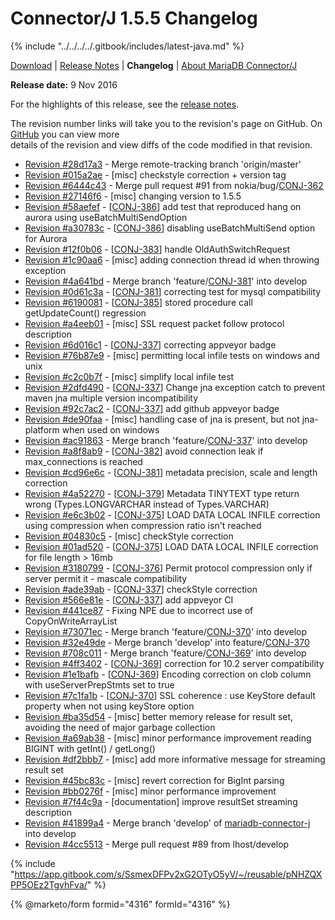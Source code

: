 # Connector/J 1.5.5 Changelog

{% include "../../../../.gitbook/includes/latest-java.md" %}

[Download](https://downloads.mariadb.org/connector-java/1.5.5/) | [Release Notes](../../1.5/1.5.5.md) | **Changelog** | [About MariaDB Connector/J](https://app.gitbook.com/s/CjGYMsT2MVP4nd3IyW2L/mariadb-connector-j/about-mariadb-connector-j)

**Release date:** 9 Nov 2016

For the highlights of this release, see the [release notes](../../1.5/1.5.5.md).

The revision number links will take you to the revision's page on GitHub. On [GitHub](https://github.com/MariaDB/mariadb-connector-j) you can view more\
details of the revision and view diffs of the code modified in that revision.

* [Revision #28d17a3](https://github.com/mariadb-corporation/mariadb-connector-j/commit/28d17a3) - Merge remote-tracking branch 'origin/master'
* [Revision #015a2ae](https://github.com/mariadb-corporation/mariadb-connector-j/commit/015a2ae) - \[misc] checkstyle correction + version tag
* [Revision #6444c43](https://github.com/mariadb-corporation/mariadb-connector-j/commit/6444c43) - Merge pull request #91 from nokia/bug/[CONJ-362](https://jira.mariadb.org/browse/CONJ-362)
* [Revision #27146f6](https://github.com/mariadb-corporation/mariadb-connector-j/commit/27146f6) - \[misc] changing version to 1.5.5
* [Revision #58aefef](https://github.com/mariadb-corporation/mariadb-connector-j/commit/58aefef) - \[[CONJ-386](https://jira.mariadb.org/browse/CONJ-386)] add test that reproduced hang on aurora using useBatchMultiSendOption
* [Revision #a30783c](https://github.com/mariadb-corporation/mariadb-connector-j/commit/a30783c) - \[[CONJ-386](https://jira.mariadb.org/browse/CONJ-386)] disabling useBatchMultiSend option for Aurora
* [Revision #12f0b06](https://github.com/mariadb-corporation/mariadb-connector-j/commit/12f0b06) - \[[CONJ-383](https://jira.mariadb.org/browse/CONJ-383)] handle OldAuthSwitchRequest
* [Revision #1c90aa6](https://github.com/mariadb-corporation/mariadb-connector-j/commit/1c90aa6) - \[misc] adding connection thread id when throwing exception
* [Revision #4a641bd](https://github.com/mariadb-corporation/mariadb-connector-j/commit/4a641bd) - Merge branch 'feature/[CONJ-381](https://jira.mariadb.org/browse/CONJ-381)' into develop
* [Revision #0d61c3a](https://github.com/mariadb-corporation/mariadb-connector-j/commit/0d61c3a) - \[[CONJ-381](https://jira.mariadb.org/browse/CONJ-381)] correcting test for mysql compatibility
* [Revision #6190081](https://github.com/mariadb-corporation/mariadb-connector-j/commit/6190081) - \[[CONJ-385](https://jira.mariadb.org/browse/CONJ-385)] stored procedure call getUpdateCount() regression
* [Revision #a4eeb01](https://github.com/mariadb-corporation/mariadb-connector-j/commit/a4eeb01) - \[misc] SSL request packet follow protocol description
* [Revision #6d016c1](https://github.com/mariadb-corporation/mariadb-connector-j/commit/6d016c1) - \[[CONJ-337](https://jira.mariadb.org/browse/CONJ-337)] correcting appveyor badge
* [Revision #76b87e9](https://github.com/mariadb-corporation/mariadb-connector-j/commit/76b87e9) - \[misc] permitting local infile tests on windows and unix
* [Revision #c2c0b7f](https://github.com/mariadb-corporation/mariadb-connector-j/commit/c2c0b7f) - \[misc] simplify local infile test
* [Revision #2dfd490](https://github.com/mariadb-corporation/mariadb-connector-j/commit/2dfd490) - \[[CONJ-337](https://jira.mariadb.org/browse/CONJ-337)] Change jna exception catch to prevent maven jna multiple version incompatibility
* [Revision #92c7ac2](https://github.com/mariadb-corporation/mariadb-connector-j/commit/92c7ac2) - \[[CONJ-337](https://jira.mariadb.org/browse/CONJ-337)] add github appveyor badge
* [Revision #de90faa](https://github.com/mariadb-corporation/mariadb-connector-j/commit/de90faa) - \[misc] handling case of jna is present, but not jna-platform when used on windows
* [Revision #ac91863](https://github.com/mariadb-corporation/mariadb-connector-j/commit/ac91863) - Merge branch 'feature/[CONJ-337](https://jira.mariadb.org/browse/CONJ-337)' into develop
* [Revision #a8f8ab9](https://github.com/mariadb-corporation/mariadb-connector-j/commit/a8f8ab9) - \[[CONJ-382](https://jira.mariadb.org/browse/CONJ-382)] avoid connection leak if max\_connections is reached
* [Revision #cd96e6c](https://github.com/mariadb-corporation/mariadb-connector-j/commit/cd96e6c) - \[[CONJ-381](https://jira.mariadb.org/browse/CONJ-381)] metadata precision, scale and length correction
* [Revision #4a52270](https://github.com/mariadb-corporation/mariadb-connector-j/commit/4a52270) - \[[CONJ-379](https://jira.mariadb.org/browse/CONJ-379)] Metadata TINYTEXT type return wrong (Types.LONGVARCHAR instead of Types.VARCHAR)
* [Revision #e6c3b02](https://github.com/mariadb-corporation/mariadb-connector-j/commit/e6c3b02) - \[[CONJ-375](https://jira.mariadb.org/browse/CONJ-375)] LOAD DATA LOCAL INFILE correction using compression when compression ratio isn't reached
* [Revision #04830c5](https://github.com/mariadb-corporation/mariadb-connector-j/commit/04830c5) - \[misc] checkStyle correction
* [Revision #01ad520](https://github.com/mariadb-corporation/mariadb-connector-j/commit/01ad520) - \[[CONJ-375](https://jira.mariadb.org/browse/CONJ-375)] LOAD DATA LOCAL INFILE correction for file length > 16mb
* [Revision #3180799](https://github.com/mariadb-corporation/mariadb-connector-j/commit/3180799) - \[[CONJ-376](https://jira.mariadb.org/browse/CONJ-376)] Permit protocol compression only if server permit it - mascale compatibility
* [Revision #ade39ab](https://github.com/mariadb-corporation/mariadb-connector-j/commit/ade39ab) - \[[CONJ-337](https://jira.mariadb.org/browse/CONJ-337)] checkStyle correction
* [Revision #566e81e](https://github.com/mariadb-corporation/mariadb-connector-j/commit/566e81e) - \[[CONJ-337](https://jira.mariadb.org/browse/CONJ-337)] add appveyor CI
* [Revision #441ce87](https://github.com/mariadb-corporation/mariadb-connector-j/commit/441ce87) - Fixing NPE due to incorrect use of CopyOnWriteArrayList
* [Revision #73071ec](https://github.com/mariadb-corporation/mariadb-connector-j/commit/73071ec) - Merge branch 'feature/[CONJ-370](https://jira.mariadb.org/browse/CONJ-370)' into develop
* [Revision #32e49de](https://github.com/mariadb-corporation/mariadb-connector-j/commit/32e49de) - Merge branch 'develop' into feature/[CONJ-370](https://jira.mariadb.org/browse/CONJ-370)
* [Revision #708c011](https://github.com/mariadb-corporation/mariadb-connector-j/commit/708c011) - Merge branch 'feature/[CONJ-369](https://jira.mariadb.org/browse/CONJ-369)' into develop
* [Revision #4ff3402](https://github.com/mariadb-corporation/mariadb-connector-j/commit/4ff3402) - \[[CONJ-369](https://jira.mariadb.org/browse/CONJ-369)] correction for 10.2 server compatibility
* [Revision #1e1bafb](https://github.com/mariadb-corporation/mariadb-connector-j/commit/1e1bafb) - \[[CONJ-369](https://jira.mariadb.org/browse/CONJ-369)] Encoding correction on clob column with useServerPrepStmts set to true
* [Revision #7c1fa1b](https://github.com/mariadb-corporation/mariadb-connector-j/commit/7c1fa1b) - \[[CONJ-370](https://jira.mariadb.org/browse/CONJ-370)] SSL coherence : use KeyStore default property when not using keyStore option
* [Revision #ba35d54](https://github.com/mariadb-corporation/mariadb-connector-j/commit/ba35d54) - \[misc] better memory release for result set, avoiding the need of major garbage collection
* [Revision #a69ab38](https://github.com/mariadb-corporation/mariadb-connector-j/commit/a69ab38) - \[misc] minor performance improvement reading BIGINT with getInt() / getLong()
* [Revision #df2bbb7](https://github.com/mariadb-corporation/mariadb-connector-j/commit/df2bbb7) - \[misc] add more informative message for streaming result set
* [Revision #45bc83c](https://github.com/mariadb-corporation/mariadb-connector-j/commit/45bc83c) - \[misc] revert correction for BigInt parsing
* [Revision #bb0276f](https://github.com/mariadb-corporation/mariadb-connector-j/commit/bb0276f) - \[misc] minor performance improvement
* [Revision #7f44c9a](https://github.com/mariadb-corporation/mariadb-connector-j/commit/7f44c9a) - \[documentation] improve resultSet streaming description
* [Revision #41899a4](https://github.com/mariadb-corporation/mariadb-connector-j/commit/41899a4) - Merge branch 'develop' of [mariadb-connector-j](https://github.com/MariaDB/mariadb-connector-j) into develop
* [Revision #4cc5513](https://github.com/mariadb-corporation/mariadb-connector-j/commit/4cc5513) - Merge pull request #89 from lhost/develop

{% include "https://app.gitbook.com/s/SsmexDFPv2xG2OTyO5yV/~/reusable/pNHZQXPP5OEz2TgvhFva/" %}

{% @marketo/form formid="4316" formId="4316" %}
